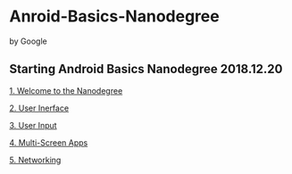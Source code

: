 # Anroid-Basics-Nanodegree
by Google
## Starting Android Basics Nanodegree 2018.12.20

[1. Welcome to the Nanodegree](https://github.com/KimJoon93/Anroid-Basics-Nanodegree/blob/Welcome-to-the-Nanodegree/README.md)

[2. User Inerface](https://github.com/KimJoon93/Anroid-Basics-Nanodegree/tree/2.User-Interface)

[3. User Input]()

[4. Multi-Screen Apps]()

[5. Networking]()
